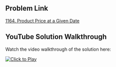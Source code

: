 ## Problem Link
[1164. Product Price at a Given Date](https://leetcode.com/problems/product-price-at-a-given-date/)


## YouTube Solution Walkthrough

Watch the video walkthrough of the solution here:

[![Click to Play](https://img.youtube.com/vi/Z7HU4hVhmic/hqdefault.jpg)](https://www.youtube.com/watch?v=Z7HU4hVhmic)


